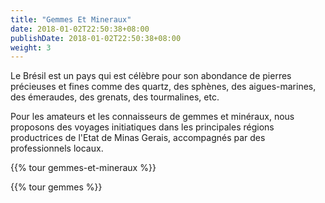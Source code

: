 ```yaml
---
title: "Gemmes Et Mineraux"
date: 2018-01-02T22:50:38+08:00
publishDate: 2018-01-02T22:50:38+08:00
weight: 3
---
```

Le Brésil est un pays qui est célèbre pour son abondance de pierres précieuses et fines comme des quartz, des sphènes, des aigues-marines, des émeraudes, des grenats, des tourmalines, etc.

Pour les amateurs et les connaisseurs de gemmes et minéraux, nous proposons des voyages initiatiques dans les principales régions productrices de l'Etat de Minas Gerais, accompagnés par des professionnels locaux.

{{% tour gemmes-et-mineraux %}}

{{% tour gemmes %}}

